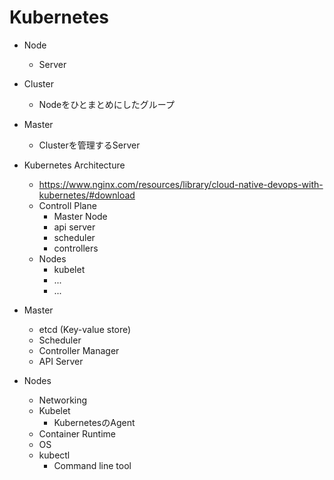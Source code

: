 # Kubernetes

- Node
  - Server
- Cluster
  - Nodeをひとまとめにしたグループ
- Master
  - Clusterを管理するServer
- Kubernetes Architecture
  - https://www.nginx.com/resources/library/cloud-native-devops-with-kubernetes/#download
  - Controll Plane
    - Master Node
    - api server
    - scheduler
    - controllers
  - Nodes
    - kubelet
    - ...
    - ...

- Master
  - etcd (Key-value store)
  - Scheduler
  - Controller Manager
  - API Server
- Nodes
  - Networking
  - Kubelet
    - KubernetesのAgent
  - Container Runtime
  - OS
  - kubectl
    - Command line tool
